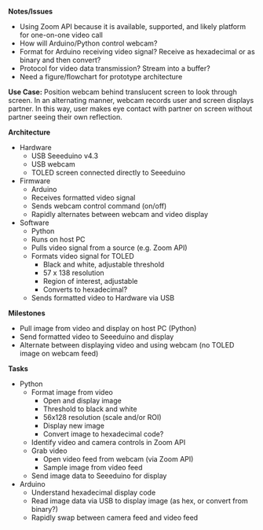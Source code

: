 
**Notes/Issues**
 - Using Zoom API because it is available, supported, and likely platform for one-on-one video call
 - How will Arduino/Python control webcam?
 - Format for Arduino receiving video signal? Receive as hexadecimal or as binary and then convert?
 - Protocol for video data transmission? Stream into a buffer?
 - Need a figure/flowchart for prototype architecture


**Use Case:** Position webcam behind translucent screen to look through screen. In an alternating manner, webcam records user and screen displays partner. In this way, user makes eye contact with partner on screen without partner seeing their own reflection.


**Architecture**

 - Hardware
	 - USB Seeeduino v4.3
	 - USB webcam
	 - TOLED screen connected directly to Seeeduino
 - Firmware
	 - Arduino
	 - Receives formatted video signal
	 - Sends webcam control command (on/off)
	 - Rapidly alternates between webcam and video display
 - Software
	 - Python
	 - Runs on host PC
	 - Pulls video signal from a source (e.g. Zoom API)
	 - Formats video signal for TOLED
		 - Black and white, adjustable threshold
		 - 57 x 138 resolution
		 - Region of interest, adjustable
		 - Converts to hexadecimal?
	 - Sends formatted video to Hardware via USB


**Milestones**
 - Pull image from video and display on host PC (Python)
 - Send formatted video to Seeeduino and display
 - Alternate between displaying video and using webcam (no TOLED image on webcam feed)


**Tasks**
 - Python
	 - Format image from video
		 - Open and display image
		 - Threshold to black and white
		 - 56x128 resolution (scale and/or ROI)
		 - Display new image
		 - Convert image to hexadecimal code?
	 - Identify video and camera controls in Zoom API
	 - Grab video
		 - Open video feed from webcam (via Zoom API)
		 - Sample image from video feed
	 - Send image data to Seeeduino for display
 - Arduino
	 - Understand hexadecimal display code
	 - Read image data via USB to display image (as hex, or convert from binary?)
	 - Rapidly swap between camera feed and video feed